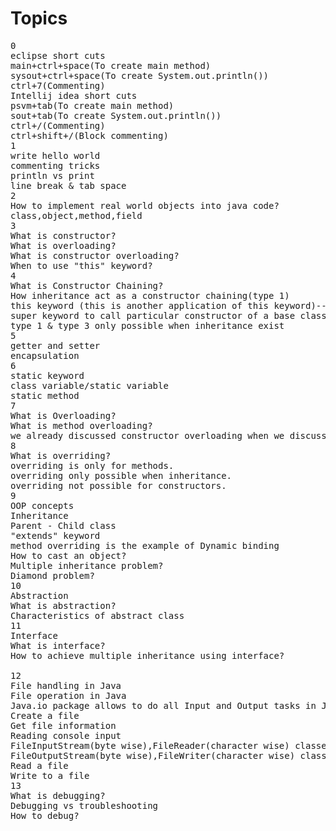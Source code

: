 # Topics
<pre>
0
eclipse short cuts
main+ctrl+space(To create main method)
sysout+ctrl+space(To create System.out.println())
ctrl+7(Commenting)
Intellij idea short cuts
psvm+tab(To create main method)
sout+tab(To create System.out.println())
ctrl+/(Commenting)
ctrl+shift+/(Block commenting)
1
write hello world
commenting tricks
println vs print
line break & tab space
2
How to implement real world objects into java code?
class,object,method,field
3
What is constructor?
What is overloading?
What is constructor overloading?
When to use "this" keyword?
4
What is Constructor Chaining?
How inheritance act as a constructor chaining(type 1)
this keyword (this is another application of this keyword)--(type 2)
super keyword to call particular constructor of a base class--(type 3)
type 1 & type 3 only possible when inheritance exist
5
getter and setter
encapsulation
6
static keyword
class variable/static variable
static method
7
What is Overloading?
What is method overloading?
we already discussed constructor overloading when we discussed constructors
8
What is overriding?
overriding is only for methods.
overriding only possible when inheritance.
overriding not possible for constructors.
9
OOP concepts
Inheritance
Parent - Child class
"extends" keyword
method overriding is the example of Dynamic binding
How to cast an object?
Multiple inheritance problem?
Diamond problem?
10
Abstraction
What is abstraction?
Characteristics of abstract class
11
Interface
What is interface?
How to achieve multiple inheritance using interface?

12
File handling in Java
File operation in Java
Java.io package allows to do all Input and Output tasks in Java.
Create a file
Get file information
Reading console input
FileInputStream(byte wise),FileReader(character wise) classes to read a file
FileOutputStream(byte wise),FileWriter(character wise) classes to write in a file
Read a file
Write to a file
13
What is debugging?
Debugging vs troubleshooting
How to debug?
</pre>
